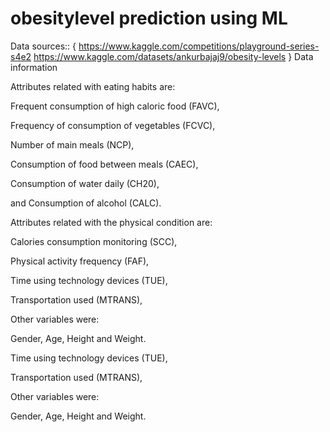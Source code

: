 # obesitylevel prediction using ML

Data sources:: { https://www.kaggle.com/competitions/playground-series-s4e2
https://www.kaggle.com/datasets/ankurbajaj9/obesity-levels }
Data information

Attributes related with eating habits are:

Frequent consumption of high caloric food (FAVC),

Frequency of consumption of vegetables (FCVC),

Number of main meals (NCP),

Consumption of food between meals (CAEC),

Consumption of water daily (CH20),

and Consumption of alcohol (CALC).

Attributes related with the physical condition are:

Calories consumption monitoring (SCC),

Physical activity frequency (FAF),

Time using technology devices (TUE),

Transportation used (MTRANS),

Other variables were:

Gender, Age, Height and Weight.


Time using technology devices (TUE),

Transportation used (MTRANS),

Other variables were:

Gender, Age, Height and Weight.
